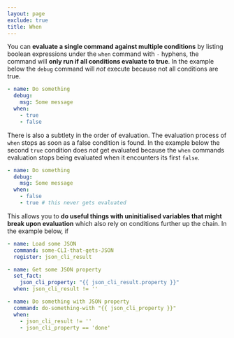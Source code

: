 ```yaml
---
layout: page
exclude: true
title: When
---
```


You can **evaluate a single command against multiple conditions** by listing boolean expressions under the `when` command with `-` hyphens, the command will **only run if all conditions evaluate to true**.  In the example below the `debug` command will *not* execute because not all conditions are true.
```yaml
- name: Do something
  debug:
    msg: Some message
  when:
    - true
    - false
```

There is also a subtlety in the order of evaluation. The evaluation process of `when` stops as soon as a false condition is found. In the example below the second `true` condition does *not* get evaluated because the `when` commands evaluation stops being evaluated when it encounters its first `false`. 
```yaml
- name: Do something
  debug:
    msg: Some message
  when:
    - false    
    - true # this never gets evaluated
```

This allows you to **do useful things with uninitialised variables that might break upon evaluation** which also rely on conditions further up the chain. In the example below, if
```yaml
- name: Load some JSON
  command: some-CLI-that-gets-JSON
  register: json_cli_result

- name: Get some JSON property
  set_fact:
    json_cli_property: "{{ json_cli_result.property }}"
  when: json_cli_result != ''

- name: Do something with JSON property
  command: do-something-with "{{ json_cli_property }}"
  when:
    - json_cli_result != ''
    - json_cli_property == 'done'
```
<!--stackedit_data:
eyJoaXN0b3J5IjpbMjA2ODM0MjkwMiwxNDE3NDY4MjM3XX0=
-->